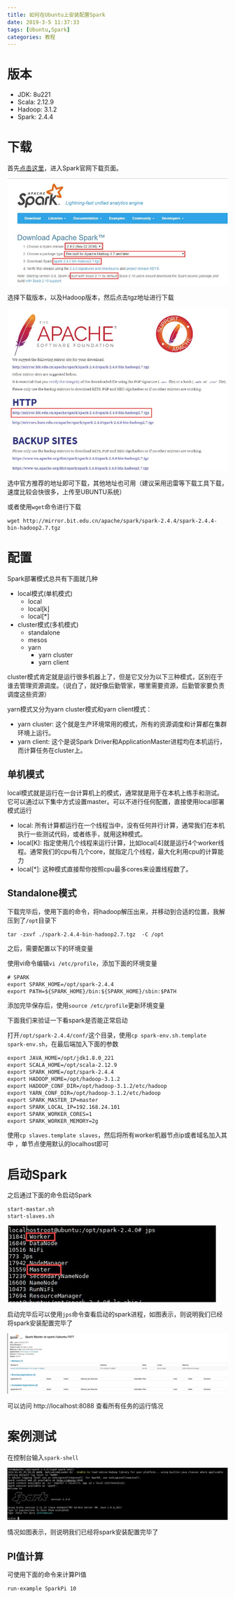```yaml
---
title: 如何在Ubuntu上安装配置Spark
date: 2019-3-5 11:37:33
tags: [Ubuntu,Spark]
categories: 教程
---
```


# 版本

- JDK: 8u221
- Scala: 2.12.9
- Hadoop: 3.1.2
- Spark: 2.4.4

# 下载

首先[点击这里](http://spark.apache.org/downloads.html)，进入Spark官网下载页面。

![Spark下载页面](ubuntu-spark/01.jpg)

选择下载版本，以及Hadoop版本，然后点击tgz地址进行下载

![Spark镜像选择页面](ubuntu-spark/02.jpg)

选中官方推荐的地址即可下载，其他地址也可用（建议采用迅雷等下载工具下载，速度比较会快很多，上传至UBUNTU系统）

或者使用`wget`命令进行下载

```
wget http://mirror.bit.edu.cn/apache/spark/spark-2.4.4/spark-2.4.4-bin-hadoop2.7.tgz
```

# 配置

Spark部署模式总共有下面就几种

* local模式(单机模式)
  * local
  * local[k]
  * local[*]
* cluster模式(多机模式)
  * standalone
  * mesos
  * yarn
    * yarn cluster
    * yarn client

cluster模式肯定就是运行很多机器上了，但是它又分为以下三种模式，区别在于谁去管理资源调度。（说白了，就好像后勤管家，哪里需要资源，后勤管家要负责调度这些资源）

yarn模式又分为yarn cluster模式和yarn client模式：

- yarn cluster: 这个就是生产环境常用的模式，所有的资源调度和计算都在集群环境上运行。
- yarn client: 这个是说Spark Driver和ApplicationMaster进程均在本机运行，而计算任务在cluster上。

## 单机模式

local模式就是运行在一台计算机上的模式，通常就是用于在本机上练手和测试。它可以通过以下集中方式设置master。可以不进行任何配置，直接使用local部署模式运行

- local: 所有计算都运行在一个线程当中，没有任何并行计算，通常我们在本机执行一些测试代码，或者练手，就用这种模式。
- local[K]: 指定使用几个线程来运行计算，比如local[4]就是运行4个worker线程。通常我们的cpu有几个core，就指定几个线程，最大化利用cpu的计算能力
- local[*]: 这种模式直接帮你按照cpu最多cores来设置线程数了。

## Standalone模式

下载完毕后，使用下面的命令，将hadoop解压出来，并移动到合适的位置，我解压到了`/opt`目录下

```
tar -zxvf ./spark-2.4.4-bin-hadoop2.7.tgz  -C /opt
```

之后，需要配置以下的环境变量

使用vi命令编辑`vi /etc/profile`，添加下面的环境变量

```
# SPARK
export SPARK_HOME=/opt/spark-2.4.4
export PATH=${SPARK_HOME}/bin:${SPARK_HOME}/sbin:$PATH
```

添加完毕保存后，使用`source /etc/profile`更新环境变量

下面我们来验证一下看spark是否能正常启动

打开`/opt/spark-2.4.4/conf/`这个目录，使用`cp spark-env.sh.template spark-env.sh`，在最后端加入下面的参数

```
export JAVA_HOME=/opt/jdk1.8.0_221
export SCALA_HOME=/opt/scala-2.12.9
export SPARK_HOME=/opt/spark-2.4.4
export HADOOP_HOME=/opt/hadoop-3.1.2
export HADOOP_CONF_DIR=/opt/hadoop-3.1.2/etc/hadoop
export YARN_CONF_DIR=/opt/hadoop-3.1.2/etc/hadoop
export SPARK_MASTER_IP=master
export SPARK_LOCAL_IP=192.168.24.101
export SPARK_WORKER_CORES=1
export SPARK_WORKER_MEMORY=2g
```

使用`cp slaves.template slaves`，然后将所有worker机器节点ip或者域名加入其中 ，单节点使用默认的localhost即可



# 启动Spark

之后通过下面的命令启动Spark
```
start-mastar.sh
start-slaves.sh
```

![JPS](ubuntu-spark/03.jpg)

启动完毕后可以使用`jps`命令查看启动的spark进程，如图表示，则说明我们已经将spark安装配置完毕了

![spark运行图](ubuntu-spark/04.jpg)

可以访问 http://localhost:8088 查看所有任务的运行情况

# 案例测试

在控制台输入`spark-shell`

![spark-shell](ubuntu-spark/05.jpg)

情况如图表示，则说明我们已经将spark安装配置完毕了

## PI值计算

可使用下面的命令来计算PI值

```
run-example SparkPi 10
```